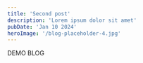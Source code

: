 ```yaml
---
title: 'Second post'
description: 'Lorem ipsum dolor sit amet'
pubDate: 'Jan 10 2024'
heroImage: '/blog-placeholder-4.jpg'
---
```


DEMO BLOG